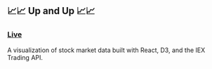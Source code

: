 ## 📈📈 Up and Up 📈📈

### [Live](https://charliedieter.github.io/up_and_up/#/featured/GE/1m)

A visualization of stock market data built with React, D3, and the IEX Trading API.
